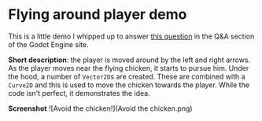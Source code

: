 Flying around player demo
===

This is a little demo I whipped up to answer [this question](https://godotengine.org/qa/30656/how-to-implement-variation-in-movement-along-a-vector) in the Q&A section of the Godot Engine site.

**Short description**: the player is moved around by the left and right arrows. As the player moves near the flying chicken, it starts to pursue him. Under the hood, a number of `Vector2D`s are created. These are combined with a `Curve2D` and this is used to move the chicken towards the player. While the code isn't perfect, it demonstrates the idea.

**Screenshot**
![Avoid the chicken!](Avoid the chicken.png)

